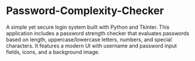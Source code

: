 # Password-Complexity-Checker
A simple yet secure login system built with Python and Tkinter. This application includes a password strength checker that evaluates passwords based on length, uppercase/lowercase letters, numbers, and special characters. It features a modern UI with username and password input fields, icons, and a background image.
